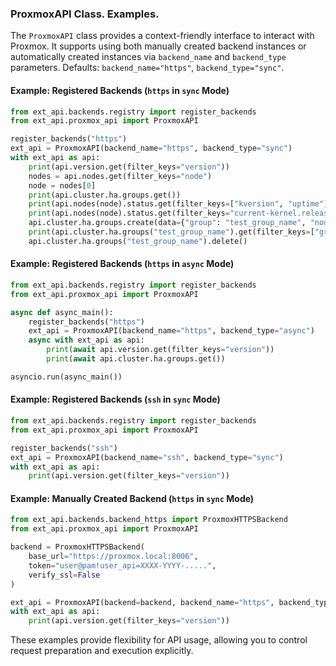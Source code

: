 
### ProxmoxAPI Class. Examples. 
The `ProxmoxAPI` class provides a context-friendly interface to interact with Proxmox. It supports using both manually created backend instances or automatically created instances via `backend_name` and `backend_type` parameters. Defaults: `backend_name="https"`, `backend_type="sync"`.

#### Example: Registered Backends (`https` in `sync` Mode)
```python
from ext_api.backends.registry import register_backends
from ext_api.proxmox_api import ProxmoxAPI

register_backends("https")
ext_api = ProxmoxAPI(backend_name="https", backend_type="sync")
with ext_api as api:
    print(api.version.get(filter_keys="version"))
    nodes = api.nodes.get(filter_keys="node")
    node = nodes[0]
    print(api.cluster.ha.groups.get())
    print(api.nodes(node).status.get(filter_keys=["kversion", "uptime"]))
    print(api.nodes(node).status.get(filter_keys="current-kernel.release"))
    api.cluster.ha.groups.create(data={"group": "test_group_name", "nodes": ",".join(nodes[:3])})
    print(api.cluster.ha.groups("test_group_name").get(filter_keys=["group", "nodes"]))
    api.cluster.ha.groups("test_group_name").delete()
```

#### Example: Registered Backends (`https` in `async` Mode)
```python
from ext_api.backends.registry import register_backends
from ext_api.proxmox_api import ProxmoxAPI

async def async_main():
    register_backends("https")
    ext_api = ProxmoxAPI(backend_name="https", backend_type="async")
    async with ext_api as api:
        print(await api.version.get(filter_keys="version"))
        print(await api.cluster.ha.groups.get())

asyncio.run(async_main())
```

#### Example: Registered Backends (`ssh` in `sync` Mode)
```python
from ext_api.backends.registry import register_backends
from ext_api.proxmox_api import ProxmoxAPI

register_backends("ssh")
ext_api = ProxmoxAPI(backend_name="ssh", backend_type="sync")
with ext_api as api:
    print(api.version.get(filter_keys="version"))
```

#### Example: Manually Created Backend (`https` in `sync` Mode)
```python
from ext_api.backends.backend_https import ProxmoxHTTPSBackend
from ext_api.proxmox_api import ProxmoxAPI

backend = ProxmoxHTTPSBackend(
    base_url="https://proxmox.local:8006",
    token="user@pam!user_api=XXXX-YYYY-.....",
    verify_ssl=False
)

ext_api = ProxmoxAPI(backend=backend, backend_name="https", backend_type="sync")
with ext_api as api:
    print(api.version.get(filter_keys="version"))
```

These examples provide flexibility for  API usage, allowing you to control request preparation and execution explicitly.

